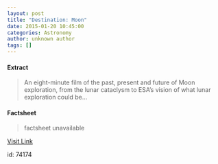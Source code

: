 ```yaml
---
layout: post
title: "Destination: Moon"
date: 2015-01-20 10:45:00
categories: Astronomy
author: unknown author
tags: []
---
```



#### Extract
>An eight-minute film of the past, present and future of Moon exploration, from the lunar cataclysm to ESA’s vision of what lunar exploration could be...

#### Factsheet
>factsheet unavailable

[Visit Link](http://www.esa.int/ESA_Multimedia/Videos/2015/01/Destination_Moon)

id:   74174
